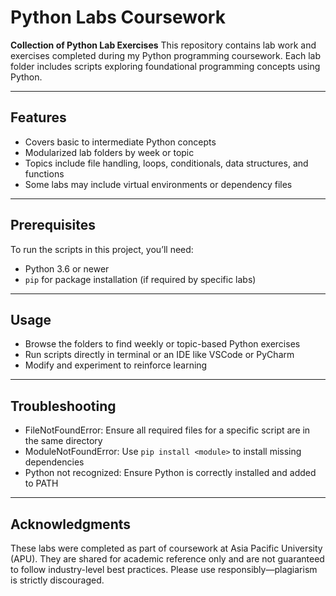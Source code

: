 # Python Labs Coursework

**Collection of Python Lab Exercises**
This repository contains lab work and exercises completed during my Python programming coursework. Each lab folder includes scripts exploring foundational programming concepts using Python.

---

## **Features**

* Covers basic to intermediate Python concepts
* Modularized lab folders by week or topic
* Topics include file handling, loops, conditionals, data structures, and functions
* Some labs may include virtual environments or dependency files

---

## **Prerequisites**

To run the scripts in this project, you’ll need:

* Python 3.6 or newer
* `pip` for package installation (if required by specific labs)
---

## **Usage**

* Browse the folders to find weekly or topic-based Python exercises
* Run scripts directly in terminal or an IDE like VSCode or PyCharm
* Modify and experiment to reinforce learning

---

## **Troubleshooting**

* FileNotFoundError: Ensure all required files for a specific script are in the same directory
* ModuleNotFoundError: Use `pip install <module>` to install missing dependencies
* Python not recognized: Ensure Python is correctly installed and added to PATH

---

## **Acknowledgments**

These labs were completed as part of coursework at Asia Pacific University (APU). They are shared for academic reference only and are not guaranteed to follow industry-level best practices. Please use responsibly—plagiarism is strictly discouraged.
